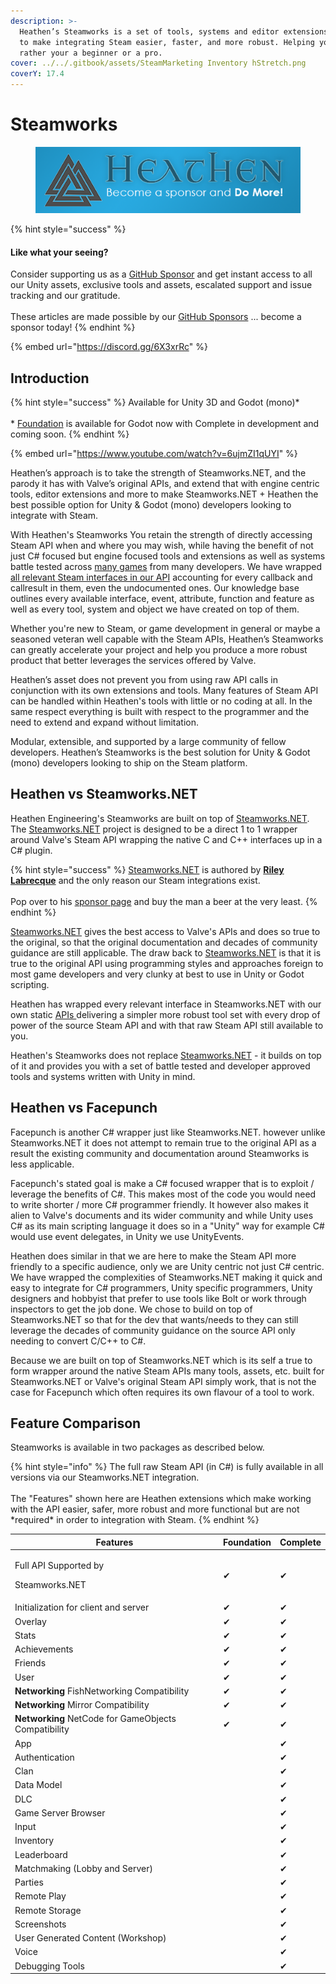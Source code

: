 ```yaml
---
description: >-
  Heathen’s Steamworks is a set of tools, systems and editor extensions designed
  to make integrating Steam easier, faster, and more robust. Helping you Do More
  rather your a beginner or a pro.
cover: ../../.gitbook/assets/SteamMarketing Inventory hStretch.png
coverY: 17.4
---
```


# Steamworks

<figure><img src="../../.gitbook/assets/512x128 Sponsor Banner.png" alt="Become a sponsor and Do More"><figcaption></figcaption></figure>

{% hint style="success" %}
#### Like what your seeing?

Consider supporting us as a [GitHub Sponsor](../../company/become-a-sponsor.md) and get instant access to all our Unity assets, exclusive tools and assets, escalated support and issue tracking and our gratitude.\
\
These articles are made possible by our [GitHub Sponsors](https://github.com/sponsors/heathen-engineering) ... become a sponsor today!
{% endhint %}

{% embed url="https://discord.gg/6X3xrRc" %}

## Introduction

{% hint style="success" %}
Available for Unity 3D and Godot (mono)\*\
\
\* [Foundation](https://github.com/heathen-engineering/SteamworksFoundation) is available for Godot now with Complete in development and coming soon.
{% endhint %}

{% embed url="https://www.youtube.com/watch?v=6ujmZI1qUYI" %}

Heathen’s approach is to take the strength of Steamworks.NET, and the parody it has with Valve’s original APIs, and extend that with engine centric tools, editor extensions and more to make Steamworks.NET + Heathen the best possible option for Unity & Godot (mono) developers looking to integrate with Steam.&#x20;

With Heathen's Steamworks You retain the strength of directly accessing Steam API when and where you may wish, while having the benefit of not just C# focused but engine focused tools and extensions as well as systems battle tested across [many games](https://store.steampowered.com/curator/42461073-made-with-heathen) from many developers. We have wrapped [all relevant Steam interfaces in our API](api/) accounting for every callback and callresult in them, even the undocumented ones. Our knowledge base outlines every available interface, event, attribute, function and feature as well as every tool, system and object we have created on top of them.

Whether you're new to Steam, or game development in general or maybe a seasoned veteran well capable with the Steam APIs, Heathen’s Steamworks can greatly accelerate your project and help you produce a more robust product that better leverages the services offered by Valve.&#x20;

Heathen’s asset does not prevent you from using raw API calls in conjunction with its own extensions and tools. Many features of Steam API can be handled within Heathen's tools with little or no coding at all. In the same respect everything is built with respect to the programmer and the need to extend and expand without limitation.&#x20;

Modular, extensible, and supported by a large community of fellow developers. Heathen’s Steamworks is the best solution for Unity & Godot (mono) developers looking to ship on the Steam platform.

## Heathen vs Steamworks.NET

Heathen Engineering's Steamworks are built on top of [Steamworks.NET](https://github.com/rlabrecque/Steamworks.NET). The [Steamworks.NET](https://github.com/rlabrecque/Steamworks.NET) project is designed to be a direct 1 to 1 wrapper around Valve's Steam API wrapping the native C and C++ interfaces up in a C# plugin.

{% hint style="success" %}
[Steamworks.NET](https://github.com/rlabrecque/Steamworks.NET) is authored by [**Riley Labrecque**](https://github.com/sponsors/rlabrecque) and the only reason our Steam integrations exist.\
\
Pop over to his [sponsor page](https://github.com/sponsors/rlabrecque) and buy the man a beer at the very least.
{% endhint %}

[Steamworks.NET](https://github.com/rlabrecque/Steamworks.NET) gives the best access to Valve's APIs and does so true to the original, so that the original documentation and decades of community guidance are still applicable. The draw back to [Steamworks.NET](https://github.com/rlabrecque/Steamworks.NET) is that it is true to the original API using programming styles and approaches foreign to most game developers and very clunky at best to use in Unity or Godot scripting.

Heathen has wrapped every relevant interface in Steamworks.NET with our own static [APIs ](api/)delivering a simpler more robust tool set with every drop of power of the source Steam API and with that raw Steam API still available to you.

Heathen's Steamworks does not replace [Steamworks.NET](https://github.com/rlabrecque/Steamworks.NET) - it builds on top of it and provides you with a set of battle tested and developer approved tools and systems written with Unity in mind.&#x20;

## Heathen vs Facepunch

Facepunch is another C# wrapper just like Steamworks.NET. however unlike Steamworks.NET it does not attempt to remain true to the original API as a result the existing community and documentation around Steamworks is less applicable. &#x20;

Facepunch's stated goal is make a C# focused wrapper that is to exploit / leverage the benefits of C#. This makes most of the code you would need to write shorter / more C# programmer friendly. It however also makes it alien to Valve's documents and its wider community and while Unity uses C# as its main scripting language it does so in a "Unity" way for example C# would use event delegates, in Unity we use UnityEvents.

Heathen does similar in that we are here to make the Steam API more friendly to a specific audience, only we are Unity centric not just C# centric. We have wrapped the complexities of Steamworks.NET making it quick and easy to integrate for C# programmers, Unity specific programmers, Unity designers and hobbyist that prefer to use tools like Bolt or work through inspectors to get the job done. We chose to build on top of Steamworks.NET so that for the dev that wants/needs to they can still leverage the decades of community guidance on the source API only needing to convert C/C++ to C#.

Because we are built on top of Steamworks.NET which is its self a true to form wrapper around the native Steam APIs many tools, assets, etc. built for Steamworks.NET or Valve's original Steam API simply work, that is not the case for Facepunch which often requires its own flavour of a tool to work.

## Feature Comparison

Steamworks is available in two packages as described below.

{% hint style="info" %}
The full raw Steam API (in C#) is fully available in all versions via our Steamworks.NET integration.\
\
The "Features" shown here are Heathen extensions which make working with the API easier, safer, more robust and more functional but are not \*required\* in order to integration with Steam.&#x20;
{% endhint %}

| Features                                             | Foundation | Complete |
| ---------------------------------------------------- | ---------- | -------- |
| <p>Full API Supported by</p><p>Steamworks.NET</p>    | ✔          | ✔        |
| Initialization for client and server                 | ✔          | ✔        |
| Overlay                                              | ✔          | ✔        |
| Stats                                                | ✔          | ✔        |
| Achievements                                         | ✔          | ✔        |
| Friends                                              | ✔          | ✔        |
| User                                                 | ✔          | ✔        |
| **Networking** FishNetworking Compatibility          | ✔          | ✔        |
| **Networking** Mirror Compatibility                  | ✔          | ✔        |
| **Networking** NetCode for GameObjects Compatibility | ✔          | ✔        |
| App                                                  |            | ✔        |
| Authentication                                       |            | ✔        |
| Clan                                                 |            | ✔        |
| Data Model                                           |            | ✔        |
| DLC                                                  |            | ✔        |
| Game Server Browser                                  |            | ✔        |
| Input                                                |            | ✔        |
| Inventory                                            |            | ✔        |
| Leaderboard                                          |            | ✔        |
| Matchmaking (Lobby and Server)                       |            | ✔        |
| Parties                                              |            | ✔        |
| Remote Play                                          |            | ✔        |
| Remote Storage                                       |            | ✔        |
| Screenshots                                          |            | ✔        |
| User Generated Content (Workshop)                    |            | ✔        |
| Voice                                                |            | ✔        |
| Debugging Tools                                      |            | ✔        |

